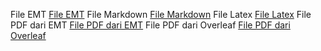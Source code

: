 File EMT [File EMT](https://github.com/fia0478/Alifia-Maylani_APLIKOM/tree/df471fe081e2b1b3f35cb3ac0160b06c74f23a54)
File Markdown [File Markdown](https://github.com/fia0478/Alifia-Maylani_APLIKOM/tree/2919386fd081fe0d5d8a42e7bc428368289ad593/mackdown)
File Latex [File Latex](https://github.com/fia0478/Alifia-Maylani_APLIKOM/blob/b4fe6feca98281e75f7a237af8158b7e4da6f683/Alifia%20Maylani_Tugas%20Pekan%2015-16.tex)
File PDF dari EMT [File PDF dari EMT](https://github.com/fia0478/Alifia-Maylani_APLIKOM/tree/17f9136c88898b3004449fcea375956a40f08991/pdf%20dari%20emt)
File PDF dari Overleaf [File PDF dari Overleaf](https://github.com/fia0478/Alifia-Maylani_APLIKOM/blob/1df4b3d6596dd85981286bfe41ed01c9c5a7e473/Alifia_Maylani_Tugas_Pekan_15_16.pdf)
